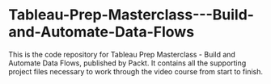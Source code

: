 # Tableau-Prep-Masterclass---Build-and-Automate-Data-Flows
This is the code repository for Tableau Prep Masterclass - Build and Automate Data Flows, published by Packt. It contains all the supporting project files necessary to work through the video course from start to finish.
